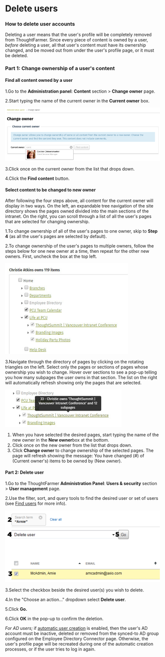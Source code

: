# Delete users



### How to delete user accounts

Deleting a user means that the user's profile will be completely removed from ThoughtFarmer. Since every piece of content is owned by a user, _before_ deleting a user, all that user's content must have its ownership changed, and be moved out from under the user's profile page, or it must be deleted.

### Part 1: Change ownership of a user's content

#### Find all content owned by a user

1.Go to the **Administration panel**: **Content** section &gt; **Change owner** page.

2.Start typing the name of the current owner in the **Current owner** box.

![](../../.gitbook/assets/1%20%2841%29.png)

3.Click once on the current owner from the list that drops down.

4.Click the **Find content** button.

#### Select content to be changed to new owner

After following the four steps above, all content for the current owner will display in two ways. On the left, an expandable tree navigation of the site directory shows the pages owned divided into the main sections of the intranet. On the right, you can scroll through a list of all the user's pages that are selected for changing ownership.

1.To change ownership of all of the user's pages to one owner, skip to **Step 4** \(as all the user's pages are selected by default\).

2.To change ownership of the user's pages to multiple owners, follow the steps below for one new owner at a time, then repeat for the other new owners. First, uncheck the box at the top left.

![](../../.gitbook/assets/2%20%2865%29.jpg)

3.Navigate through the directory of pages by clicking on the rotating triangles on the left. Select only the pages or sections of pages whose ownership you wish to change. Hover over sections to see a pop-up telling you how many subpages the user owns in that section. The list on the right will automatically refresh showing only the pages that are selected.

![](../../.gitbook/assets/3%20%2832%29.jpg)

1. When you have selected the desired pages, start typing the name of the new owner in the **New owner**box at the bottom.
2. Click once on the new owner from the list that drops down.
3. Click **Change owner** to change ownership of the selected pages. The page will refresh showing the message: You have changed \(\#\) of \(Current owner's\) items to be owned by \(New owner\).

#### Part 2: Delete user

1.Go to the ThoughtFarmer **Administration Panel**: **Users & security** section &gt; **User management** page.

2.Use the filter, sort, and query tools to find the desired user or set of users \(see [Find users](find-users.md) for more info\).

![](../../.gitbook/assets/4%20%2823%29.png)

3.Select the checkbox beside the desired user\(s\) you wish to delete.

4.In the "Choose an action..." dropdown select **Delete user**.

5.Click **Go.**

6.Click **OK** in the pop-up to confirm the deletion.

_For AD users;_ if [automatic user creation](../activity-directory-integration/active-directory-basic-settings/) is enabled, then the user's AD account must be inactive, deleted or removed from the synced-to AD group configured on the Employee Directory Connector page. Otherwise, the user's profile page will be recreated during one of the automatic creation processes, or if the user tries to log in again.


